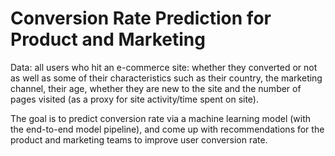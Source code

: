 # Conversion Rate Prediction for Product and Marketing

Data: all users who hit an e-commerce site: whether they converted or not as well as some of their characteristics such as their country, the marketing channel, their age, whether they are new to the site and the number of pages visited (as a proxy for site activity/time spent on site).

The goal is to predict conversion rate via a machine learning model (with the end-to-end model pipeline), and come up with recommendations for the product and marketing teams to improve user conversion rate. 

